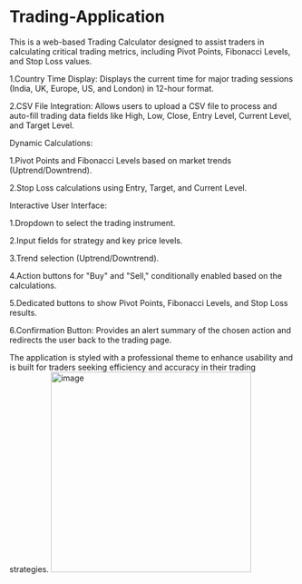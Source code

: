 # Trading-Application
This is a web-based Trading Calculator designed to assist traders in calculating critical trading metrics, including Pivot Points, Fibonacci Levels, and Stop Loss values.

1.Country Time Display: Displays the current time for major trading sessions (India, UK, Europe, US, and London) in 12-hour format.

2.CSV File Integration: Allows users to upload a CSV file to process and auto-fill trading data fields like High, Low, Close, Entry Level, Current Level, and Target Level.

Dynamic Calculations:

1.Pivot Points and Fibonacci Levels based on market trends (Uptrend/Downtrend).

2.Stop Loss calculations using Entry, Target, and Current Level.

Interactive User Interface:

1.Dropdown to select the trading instrument.

2.Input fields for strategy and key price levels.

3.Trend selection (Uptrend/Downtrend).

4.Action buttons for "Buy" and "Sell," conditionally enabled based on the calculations.

5.Dedicated buttons to show Pivot Points, Fibonacci Levels, and Stop Loss results.

6.Confirmation Button: Provides an alert summary of the chosen action and redirects the user back to the trading page.

The application is styled with a professional theme to enhance usability and is built for traders seeking efficiency and accuracy in their trading strategies.
<img width="353" alt="image" src="https://github.com/user-attachments/assets/bbbd660c-5d35-44a1-80f0-bb0d63927483" />


